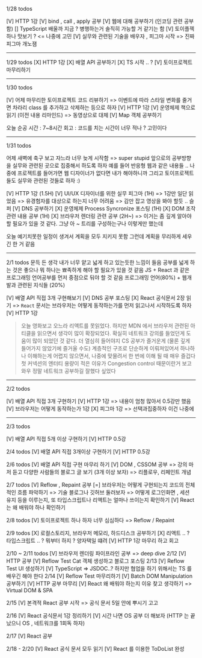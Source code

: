 1/28 todos

[V] HTTP 1강
[V] bind , call , apply 공부
[V] 웹에 대해 공부하기 (인코딩 관련 공부함)
[] TypeScript 배울까 지금 ? 병행하는거 솔직히 가능할 거 같기는 함
[V] 토이플젝 하나 맛보기 ? <= 나중에 고민
[V] 실무와 관련된 기술을 배우자 , 피그마 시작
=> 진짜 피그마 개노잼

---

1/29 todos
[X] HTTP 1강
[X] 배열 API 공부하기
[X] TS 시작 .. ?
[V] 토이프로젝트 마무리하기

---

1/30 todos

[V] 어제 마무리한 토이프로젝트 코드 리뷰하기
=> 이벤트에 따라 스타일 변화를 줄거면 차라리 class 를 추가하고 삭제하는 등으로 하자
[V] HTTP 1강
[V] 운영체제 책으로 읽기 (이전 내용 리마인드)
=> 동영상으로 대체
[V] Map 객체 공부하기

오늘 순공 시간 : 7~8시간
회고 : 코드를 치는 시간이 너무 적나 ? 고민이다

---

1/31 todos

어제 새벽에 축구 보고 자느라 너무 늦게 시작함 => super stupid
앞으로의 공부방향을 실무와 관련된 곳으로 집중해서 하도록 하자
예를 들어 반응형 웹과 같은 내용들 ..
나중에 프로젝트를 들어가면 웹 디자이너가 없다면 내가 해야하니까
그리고 토이프로젝트들도 실무와 관련된 것들로 하자 :)

[V] HTTP 1강 (1.5H)
[V] UI/UX 디자이너를 위한 실무 피그마 (1H)
=> 1강만 일단 읽었음
=> 유경험자를 대상으로 하는지 너무 어려움
=> 감만 잡고 영상을 봐야 할듯 .. 슬퍼
[V] DNS 공부하기
[X] 운영체제 Process Syncronize 포스팅 (1H)
[X] DOM 조작 관련 내용 공부 (1H)
[X] 브라우저 렌더링 관련 공부 (2H~)
=> 이거는 좀 깊게 알아야 할 필요가 있을 것 같다. 그냥 아 ~ 트리를 구성하는구나
이렇게만 했는데

오늘 예기치못한 일정이 생겨서 계획을 모두 지키지 못함
그런데 계획을 무리하게 세우긴 한 거 같음

---

2/1 todos
문득 든 생각
내가 너무 얕고 넓게 하고 있는듯한 느낌이 들음
공부를 넓게 하는 것은 좋으나 뭐 하나는 뾰족하게 해야 할 필요가 있을 것 같음
JS + React 과 같은 프로그래밍 언어공부를 먼저 중점으로 둬야 할 것 같음
프로그래밍 언어(80%) + 웹개발과 관련된 지식들 (20%)

[V] 배열 API 직접 3개 구현해보기
[V] DNS 공부 포스팅
[X] React 공식문서 2장 읽기
=> `React` 문서는 브라우저는 어떻게 동작하는가를 먼저 읽고나서 시작하도록 하자
[V] HTTP 1강

> 오늘 영화보고 오느라 리액트를 못읽었다.
> 하지만 MDN 에서 브라우저 관련된 아티클을 읽으면서 생각이 많이 확장되었다.
> 확실히 네트워크 강의를 들었던게 도움이 많이 되었던 것 같다.
> 더 열심히 들어야지
> CS 공부가 즐거운게 (물론 깊게 들어가지 않았기에 즐거울 수도) 계층적인 구조로 단순하게 이뤄져있어서
> 하나하나 이해하는게 어렵지 않으면서, 나중에 맞물려서 한 번에 이해 될 때 매우 즐겁다
> 첫 커넥션의 엔터티 용량이 적은 이유가 Congestion control 때문이란거 보고 와우 정말 네트워크 공부하길 잘했다 싶었다

---

2/2 todos

[V] 배열 API 직접 3개 구현하기
[V] HTTP 1강
=> 내용이 엄청 많아서 0.5강만 했음
[V] 브라우저는 어떻게 동작하는가 1강
[X] 피그마 1강
=> 선택과집중하자 이건 나중에

---

2/3 todos

[V] 배열 API 직접 5개 이상 구현하기
[V] HTTP 0.5강

2/4 todos
[V] 배열 API 직접 3개이상 구현하기
[V] HTTP 0.5강

2/6 todos
[V] 배열 API 직접 구현 마무리 하기
[V] DOM , CSSOM 공부 => 강의 마저 듣고 다양한 사람들의 블로그 글 보기 (3개 이상 보자)
=> 리플로우, 리페인트 개념

2/7 todos
[V] Reflow , Repaint 공부
[=] 브라우저는 어떻게 구현되는지 코드의 전체적인 흐름 파악하기
=> 기술 블로그나 깃허브 둘러보자
=> 어떻게 로그인화면 , 세션 유지 등을 이루는지, 또 타입스크립트나 리액트는 얼마나 쓰이는지 확인하기
[V] React 는 왜 배워야 하나 확인하기

2/8 todos
[V] 토이프로젝트 하나 하자 너무 심심하다
=> Reflow / Repaint

2/9 todos
[X] 로컬스토리지, 브라우저 메모리, 하드디스크 공부하기
[X] 리액트 .. ? 타입스크립트 .. ? 뭐부터 하지 ? 양자택일 떄려
[V] HTTP 1강 마무리 하고 회고

2/10 ~ 2/11 todos
[V] 브라우저 렌더링 파이프라인 공부
=> deep dive
2/12
[V] HTTP 공부
[V] Reflow Test Cat 객체 생성하고 블로그 포스팅
2/13
[V] Reflow Test UI 생성하기
[V] TypeScript => JSDOC..? 하지만 협업을 하기 위해서는 TS 를 배우긴 해야 한다
2/14
[V] Reflow Test 마무리하기
[V] Batch DOM Manipulation 공부하기
[V] HTTP 공부 마무리
[V] React 왜 배워야 하는지 이유 찾고 생각하기
=> Virtual DOM & SPA

2/15
[V] 본격적 React 공부 시작
=> 공식 문서 5일 안에 뿌시기 고고

2/16
[V] React 공식문서 1강 정리하기
[V] 시간 나면 OS 공부 더 해보자 (HTTP 는 끝났으니 OS , 네트워크를 1회독 하자)

2/17
[V] React 공부

2/18 - 2/20
[V] React 공식 문서 모두 읽기
[V] React 를 이용한 ToDoList 완성

